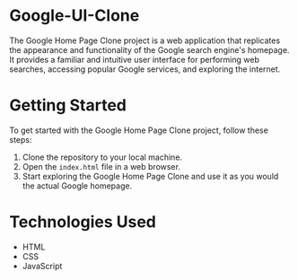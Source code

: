 # Google-UI-Clone
The Google Home Page Clone project is a web application that replicates the appearance and functionality of the Google search engine's homepage. It provides a familiar and intuitive user interface for performing web searches, accessing popular Google services, and exploring the internet.


# Getting Started
To get started with the Google Home Page Clone project, follow these steps:

1. Clone the repository to your local machine.
2. Open the `index.html` file in a web browser.
3. Start exploring the Google Home Page Clone and use it as you would the actual Google homepage.

# Technologies Used
- HTML
- CSS
- JavaScript
